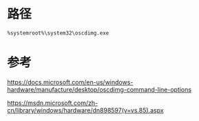 # 路径

`%systemroot%\system32\oscdimg.exe`

# 参考

https://docs.microsoft.com/en-us/windows-hardware/manufacture/desktop/oscdimg-command-line-options

https://msdn.microsoft.com/zh-cn/library/windows/hardware/dn898597(v=vs.85).aspx
